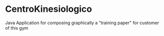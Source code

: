 # CentroKinesiologico
Java Application for composing graphically a "training paper" for customer of this gym
